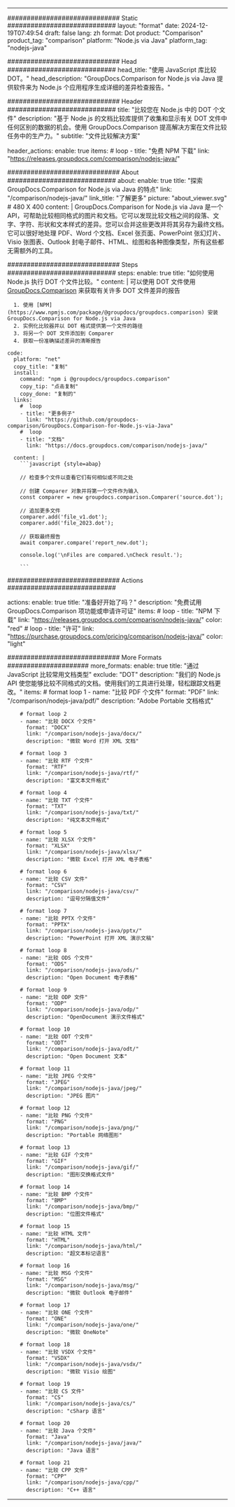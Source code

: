 
---
############################# Static ############################
layout: "format"
date:  2024-12-19T07:49:54
draft: false
lang: zh
format: Dot
product: "Comparison"
product_tag: "comparison"
platform: "Node.js via Java"
platform_tag: "nodejs-java"

############################# Head ############################
head_title: "使用 JavaScript 库比较 DOT。"
head_description: "GroupDocs.Comparison for Node.js via Java 提供软件来为 Node.js 个应用程序生成详细的差异检查报告。"

############################# Header ############################
title: "比较您在 Node.js 中的 DOT 个文件" 
description: "基于 Node.js 的文档比较库提供了收集和显示有关 DOT 文件中任何区别的数据的机会。使用 GroupDocs.Comparison 提高解决方案在文件比较任务中的生产力。"
subtitle: "文件比较解决方案" 

header_actions:
  enable: true
  items:
    #  loop
    - title: "免费 NPM 下载"
      link: "https://releases.groupdocs.com/comparison/nodejs-java/"
      
############################# About ############################
about:
    enable: true
    title: "探索 GroupDocs.Comparison for Node.js via Java 的特点"
    link: "/comparison/nodejs-java/"
    link_title: "了解更多"
    picture: "about_viewer.svg" # 480 X 400
    content: |
       GroupDocs.Comparison for Node.js via Java 是一个 API，可帮助比较相同格式的图片和文档。它可以发现比较文档之间的段落、文字、字符、形状和文本样式的差异。您可以合并这些更改并将其另存为最终文档。它可以很好地处理 PDF、Word 个文档、Excel 张页面、PowerPoint 张幻灯片、Visio 张图表、Outlook 封电子邮件、HTML、绘图和各种图像类型，所有这些都无需额外的工具。

############################# Steps ############################
steps:
    enable: true
    title: "如何使用 Node.js 执行 DOT 个文件比较。"
    content: |
      可以使用 DOT 文件使用 [GroupDocs.Comparison](https://products.groupdocs.com/comparison/nodejs-java/) 来获取有关许多 DOT 文件差异的报告
      
      1. 使用 [NPM](https://www.npmjs.com/package/@groupdocs/groupdocs.comparison) 安装 GroupDocs.Comparison for Node.js via Java
      2. 实例化比较器并以 DOT 格式提供第一个文件的路径
      3. 将另一个 DOT 文件添加到 Comparer
      4. 获取一份准确描述差异的清晰报告
   
    code:
      platform: "net"
      copy_title: "复制"
      install:
        command: "npm i @groupdocs/groupdocs.comparison"
        copy_tip: "点击复制"
        copy_done: "复制的"
      links:
        #  loop
        - title: "更多例子"
          link: "https://github.com/groupdocs-comparison/GroupDocs.Comparison-for-Node.js-via-Java"
        #  loop
        - title: "文档"
          link: "https://docs.groupdocs.com/comparison/nodejs-java/"
          
      content: |
        ```javascript {style=abap}

        // 检查多个文件以查看它们有何相似或不同之处

        // 创建 Comparer 对象并将第一个文件作为输入
        const comparer = new groupdocs.comparison.Comparer('source.dot');

        // 追加更多文件
        comparer.add('file_v1.dot');
        comparer.add('file_2023.dot');

        // 获取最终报告
        await comparer.compare('report_new.dot');

        console.log('\nFiles are compared.\nCheck result.');

        ```            

############################# Actions ############################

actions:
  enable: true
  title: "准备好开始了吗？"
  description: "免费试用 GroupDocs.Comparison 项功能或申请许可证"
  items:
    #  loop
    - title: "NPM 下载"
      link: "https://releases.groupdocs.com/comparison/nodejs-java/"
      color: "red"
        #  loop
    - title: "许可"
      link: "https://purchase.groupdocs.com/pricing/comparison/nodejs-java/"
      color: "light"


############################# More Formats #####################
more_formats:
    enable: true
    title: "通过 JavaScript 比较常用文档类型"
    exclude: "DOT"
    description: "我们的 Node.js API 使您能够比较不同格式的文档。使用我们的工具进行处理，轻松跟踪文档更改。"
    items: 
        # format loop 1
        - name: "比较 PDF 个文件"
          format: "PDF"
          link: "/comparison/nodejs-java/pdf/"
          description: "Adobe Portable 文档格式"

        # format loop 2
        - name: "比较 DOCX 个文件"
          format: "DOCX"
          link: "/comparison/nodejs-java/docx/"
          description: "微软 Word 打开 XML 文档"

        # format loop 3
        - name: "比较 RTF 个文件"
          format: "RTF"
          link: "/comparison/nodejs-java/rtf/"
          description: "富文本文件格式"

        # format loop 4
        - name: "比较 TXT 个文件"
          format: "TXT"
          link: "/comparison/nodejs-java/txt/"
          description: "纯文本文件格式"

        # format loop 5
        - name: "比较 XLSX 个文件"
          format: "XLSX"
          link: "/comparison/nodejs-java/xlsx/"
          description: "微软 Excel 打开 XML 电子表格"

        # format loop 6
        - name: "比较 CSV 文件"
          format: "CSV"
          link: "/comparison/nodejs-java/csv/"
          description: "逗号分隔值文件"

        # format loop 7
        - name: "比较 PPTX 个文件"
          format: "PPTX"
          link: "/comparison/nodejs-java/pptx/"
          description: "PowerPoint 打开 XML 演示文稿"

        # format loop 8
        - name: "比较 ODS 个文件"
          format: "ODS"
          link: "/comparison/nodejs-java/ods/"
          description: "Open Document 电子表格"

        # format loop 9
        - name: "比较 ODP 文件"
          format: "ODP"
          link: "/comparison/nodejs-java/odp/"
          description: "OpenDocument 演示文件格式"

        # format loop 10
        - name: "比较 ODT 个文件"
          format: "ODT"
          link: "/comparison/nodejs-java/odt/"
          description: "Open Document 文本"

        # format loop 11
        - name: "比较 JPEG 个文件"
          format: "JPEG"
          link: "/comparison/nodejs-java/jpeg/"
          description: "JPEG 图片"

        # format loop 12
        - name: "比较 PNG 个文件"
          format: "PNG"
          link: "/comparison/nodejs-java/png/"
          description: "Portable 网络图形"

        # format loop 13
        - name: "比较 GIF 个文件"
          format: "GIF"
          link: "/comparison/nodejs-java/gif/"
          description: "图形交换格式文件"

        # format loop 14
        - name: "比较 BMP 个文件"
          format: "BMP"
          link: "/comparison/nodejs-java/bmp/"
          description: "位图文件格式"

        # format loop 15
        - name: "比较 HTML 文件"
          format: "HTML"
          link: "/comparison/nodejs-java/html/"
          description: "超文本标记语言"

        # format loop 16
        - name: "比较 MSG 个文件"
          format: "MSG"
          link: "/comparison/nodejs-java/msg/"
          description: "微软 Outlook 电子邮件"

        # format loop 17
        - name: "比较 ONE 个文件"
          format: "ONE"
          link: "/comparison/nodejs-java/one/"
          description: "微软 OneNote"

        # format loop 18
        - name: "比较 VSDX 个文件"
          format: "VSDX"
          link: "/comparison/nodejs-java/vsdx/"
          description: "微软 Visio 绘图"

        # format loop 19
        - name: "比较 CS 文件"
          format: "CS"
          link: "/comparison/nodejs-java/cs/"
          description: "cSharp 语言"

        # format loop 20
        - name: "比较 Java 个文件"
          format: "Java"
          link: "/comparison/nodejs-java/java/"
          description: "Java 语言"
          
        # format loop 21
        - name: "比较 CPP 文件"
          format: "CPP"
          link: "/comparison/nodejs-java/cpp/"
          description: "C++ 语言"
---
